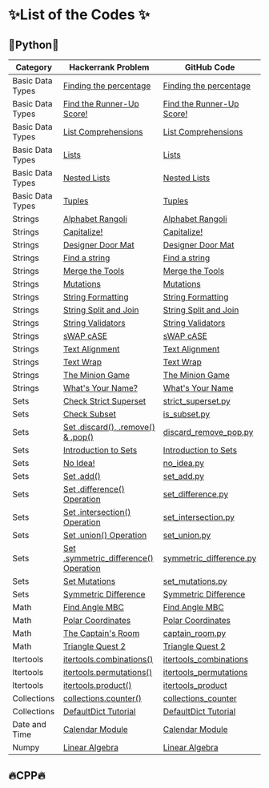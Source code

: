 # :sparkles:List of the Codes :sparkles:

## :rocket:Python:rocket:

| Category | Hackerrank Problem | GitHub Code |
| -- | -|- |
| Basic Data Types |  [Finding the percentage](https://www.hackerrank.com/challenges/finding-the-percentage/problem) | [Finding the percentage](https://github.com/soaibsafi/Competitive-programming/blob/master/HakerRank/Python/Finding%20the%20percentage.py) |
| Basic Data Types| [Find the Runner-Up Score!](https://www.hackerrank.com/challenges/find-second-maximum-number-in-a-list/problem) | [Find the Runner-Up Score!](https://github.com/soaibsafi/Competitive-programming/blob/master/HakerRank/Python/Runner-Up%20Score.py) |
| Basic Data Types | [List Comprehensions](https://www.hackerrank.com/challenges/list-comprehensions/problem) | [List Comprehensions](https://github.com/soaibsafi/Competitive-programming/blob/master/HakerRank/Python/List%20Comprehensions.py) |
| Basic Data Types | [Lists](https://www.hackerrank.com/challenges/python-lists/problem) | [Lists](https://github.com/soaibsafi/Competitive-programming/blob/master/HakerRank/Python/Lists.py) |
| Basic Data Types | [Nested Lists](https://www.hackerrank.com/challenges/nested-list/problem) | [Nested Lists](https://github.com/soaibsafi/Competitive-programming/blob/master/HakerRank/Python/Nested%20Lists.py) |
| Basic Data Types | [Tuples](https://www.hackerrank.com/challenges/python-tuples/problem) | [Tuples](https://github.com/soaibsafi/Competitive-programming/blob/master/HakerRank/Python/Tuples.py) |
| Strings | [Alphabet Rangoli](https://www.hackerrank.com/challenges/alphabet-rangoli/problem) | [Alphabet Rangoli](https://github.com/soaibsafi/Competitive-programming/blob/master/HakerRank/Python/Alphabet%20Rangoli.py)|
| Strings | [Capitalize!](https://www.hackerrank.com/challenges/capitalize/problem) | [Capitalize!](https://github.com/soaibsafi/Competitive-programming/blob/master/HakerRank/Python/Capitalize!.py) |
| Strings | [Designer Door Mat](https://www.hackerrank.com/challenges/designer-door-mat/problem) | [Designer Door Mat](https://github.com/soaibsafi/Competitive-programming/blob/master/HakerRank/Python/Designer%20Door%20Mat.py) |
| Strings | [Find a string](https://www.hackerrank.com/challenges/find-a-string/problem) | [Find a string](https://github.com/soaibsafi/Competitive-programming/blob/master/HakerRank/Python/Find%20a%20string.py) |
| Strings | [Merge the Tools](https://www.hackerrank.com/challenges/merge-the-tools/problem) | [Merge the Tools](https://github.com/soaibsafi/Competitive-programming/blob/master/HakerRank/Python/Merge%20the%20Tools.py) |
| Strings | [Mutations](https://www.hackerrank.com/challenges/python-mutations/problem) | [Mutations](https://github.com/soaibsafi/Competitive-programming/blob/master/HakerRank/Python/Mutations.py) |
| Strings | [String Formatting](https://www.hackerrank.com/challenges/python-string-formatting/problem) | [String Formatting](https://github.com/soaibsafi/Competitive-programming/blob/master/HakerRank/Python/String%20Formatting.py) |
| Strings | [String Split and Join](https://www.hackerrank.com/challenges/python-string-split-and-join/problem) | [String Split and Join](https://github.com/soaibsafi/Competitive-programming/blob/master/HakerRank/Python/String%20Split%20and%20Join.py) |
| Strings | [String Validators](https://www.hackerrank.com/challenges/string-validators/problem) | [String Validators](https://github.com/soaibsafi/Competitive-programming/blob/master/HakerRank/Python/String%20Validators.py) |
| Strings | [sWAP cASE](https://www.hackerrank.com/challenges/itertools-product/problem) | [sWAP cASE](https://github.com/soaibsafi/Competitive-programming/blob/master/HakerRank/Python/sWAP%20cASE.py) |
| Strings | [Text Alignment](https://www.hackerrank.com/challenges/text-alignment/problem) | [Text Alignment](https://github.com/soaibsafi/Competitive-programming/blob/master/HakerRank/Python/Text%20Alignment.py) |
| Strings | [Text Wrap](https://www.hackerrank.com/challenges/text-wrap/problem) | [Text Wrap](https://github.com/soaibsafi/Competitive-programming/blob/master/HakerRank/Python/Text%20Wrap.py) |
| Strings | [The Minion Game](https://www.hackerrank.com/challenges/the-minion-game/problem) | [The Minion Game](https://github.com/soaibsafi/Competitive-programming/blob/master/HakerRank/Python/The%20Minion%20Game.py) |
| Strings | [What's Your Name?](https://www.hackerrank.com/challenges/whats-your-name/problem) | [What's Your Name](https://github.com/soaibsafi/Competitive-programming/blob/master/HakerRank/Python/What's%20Your%20Name.py) |
| Sets | [Check Strict Superset](https://www.hackerrank.com/challenges/py-check-strict-superset/problem) | [strict_superset.py](https://github.com/soaibsafi/Competitive-programming/blob/master/HakerRank/Python/strict_superset.py) |
| Sets | [Check Subset](https://www.hackerrank.com/challenges/py-check-subset/problem) | [is_subset.py](https://github.com/soaibsafi/Competitive-programming/blob/master/HakerRank/Python/is_subset.py) |
| Sets | [Set .discard(), .remove() & .pop()](https://www.hackerrank.com/challenges/py-set-discard-remove-pop/problem) | [discard_remove_pop.py](https://github.com/soaibsafi/Competitive-programming/blob/master/HakerRank/Python/discard_remove_pop.py) |
| Sets | [Introduction to Sets](https://www.hackerrank.com/challenges/py-introduction-to-sets/problem) | [Introduction to Sets](https://github.com/soaibsafi/Competitive-programming/blob/master/HakerRank/Python/Introduction%20to%20Sets.py) |
| Sets | [No Idea!](https://www.hackerrank.com/challenges/no-idea/problem) | [no_idea.py](https://github.com/soaibsafi/Competitive-programming/blob/master/HakerRank/Python/no_idea.py) |
| Sets | [Set .add()](https://www.hackerrank.com/challenges/py-set-add/problem) | [set_add.py](https://github.com/soaibsafi/Competitive-programming/blob/master/HakerRank/Python/set_add.py) |
| Sets | [Set .difference() Operation](https://www.hackerrank.com/challenges/py-set-difference-operation/problem) | [set_difference.py](https://github.com/soaibsafi/Competitive-programming/blob/master/HakerRank/Python/set_difference.py) |
| Sets | [Set .intersection() Operation](https://www.hackerrank.com/challenges/py-set-intersection-operation/problem) | [set_intersection.py](https://github.com/soaibsafi/Competitive-programming/blob/master/HakerRank/Python/set_intersection.py) |
| Sets | [Set .union() Operation](https://www.hackerrank.com/challenges/py-set-union/problem) | [set_union.py](https://github.com/soaibsafi/Competitive-programming/blob/master/HakerRank/Python/set_union.py) |
| Sets | [Set .symmetric_difference() Operation](https://www.hackerrank.com/challenges/py-set-symmetric-difference-operation/problem) | [symmetric_difference.py](https://github.com/soaibsafi/Competitive-programming/blob/master/HakerRank/Python/symmetric_difference.py) |
| Sets | [Set Mutations](https://www.hackerrank.com/challenges/py-set-symmetric-difference-operation/problem) | [set_mutations.py](https://github.com/soaibsafi/Competitive-programming/blob/master/HakerRank/Python/set_mutations.py) |
| Sets | [Symmetric Difference](https://www.hackerrank.com/challenges/symmetric-difference/problem) | [Symmetric Difference](https://github.com/soaibsafi/Competitive-programming/blob/master/HakerRank/Python/Symmetric%20Difference.py) |
| Math |  [Find Angle MBC](https://www.hackerrank.com/challenges/find-angle/problem) | [Find Angle MBC](https://www.hackerrank.com/challenges/find-angle/problem) |
| Math | [Polar Coordinates](https://www.hackerrank.com/challenges/polar-coordinates/problem) |  [Polar Coordinates](https://github.com/soaibsafi/Competitive-programming/blob/master/HakerRank/Python/Polar%20Coordinates.py) |
| Math | [The Captain's Room](https://www.hackerrank.com/challenges/py-the-captains-room/problem) |  [captain_room.py](https://github.com/soaibsafi/Competitive-programming/blob/master/HakerRank/Python/captain_room.py) |
| Math | [Triangle Quest 2](https://www.hackerrank.com/challenges/triangle-quest-2/problem) |  [Triangle Quest 2](https://github.com/soaibsafi/Competitive-programming/blob/master/HakerRank/Python/Triangle%20Quest%202.py) |
| Itertools | [itertools.combinations()](https://www.hackerrank.com/challenges/itertools-combinations/problem) | [itertools_combinations](https://github.com/soaibsafi/Competitive-programming/blob/master/HakerRank/Python/itertools_combinations.py) |
| Itertools | [itertools.permutations()](https://www.hackerrank.com/challenges/itertools-permutations/problem) | [itertools_permutations](https://github.com/soaibsafi/Competitive-programming/blob/master/HakerRank/Python/itertools_permutations.py) |
| Itertools| [itertools.product()](https://www.hackerrank.com/challenges/itertools-product/problem) | [itertools_product](https://github.com/soaibsafi/Competitive-programming/blob/master/HakerRank/Python/itertools_product.py) |
| Collections | [collections.counter()](https://www.hackerrank.com/challenges/collections-counter/problem) | [collections_counter](https://github.com/soaibsafi/Competitive-programming/blob/master/HakerRank/Python/collections_counter.py) |
| Collections | [DefaultDict Tutorial](https://www.hackerrank.com/challenges/defaultdict-tutorial/problem) | [DefaultDict Tutorial](https://github.com/soaibsafi/Competitive-programming/blob/master/HakerRank/Python/DefaultDict%20Tutorial.py) |
| Date and Time | [Calendar Module](https://www.hackerrank.com/challenges/calendar-module/problem) | [Calendar Module](https://github.com/soaibsafi/Competitive-programming/blob/master/HakerRank/Python/Calendar%20Module.py) |
| Numpy | [Linear Algebra](https://www.hackerrank.com/challenges/np-linear-algebra/problem) | [Linear Algebra](https://github.com/soaibsafi/Competitive-programming/blob/master/HakerRank/Python/Linear%20Algebra.py) |


## :fire:CPP:fire:
